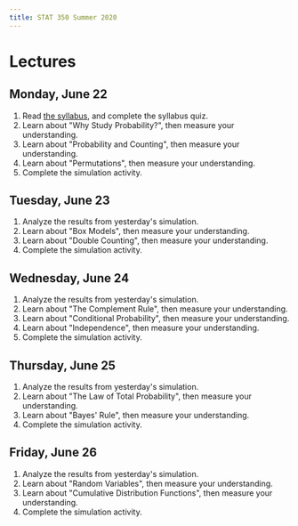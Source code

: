 ```yaml
---
title: STAT 350 Summer 2020
---
```

# Lectures

## Monday, June 22

1. Read [the syllabus]("http://dlsun.github.io/Stat350-S20/"), and complete the syllabus quiz.
2. Learn about "Why Study Probability?", then measure your understanding.
3. Learn about "Probability and Counting", then measure your understanding.
4. Learn about "Permutations", then measure your understanding.
5. Complete the simulation activity.

## Tuesday, June 23

1. Analyze the results from yesterday's simulation.
2. Learn about "Box Models", then measure your understanding.
3. Learn about "Double Counting", then measure your understanding.
4. Complete the simulation activity.

## Wednesday, June 24

1. Analyze the results from yesterday's simulation.
2. Learn about "The Complement Rule", then measure your understanding.
3. Learn about "Conditional Probability", then measure your understanding.
4. Learn about "Independence", then measure your understanding.
5. Complete the simulation activity.

## Thursday, June 25

1. Analyze the results from yesterday's simulation.
2. Learn about "The Law of Total Probability", then measure your understanding.
3. Learn about "Bayes' Rule", then measure your understanding.
4. Complete the simulation activity.

## Friday, June 26

1. Analyze the results from yesterday's simulation.
2. Learn about "Random Variables", then measure your understanding.
3. Learn about "Cumulative Distribution Functions", then measure your understanding.
4. Complete the simulation activity.
